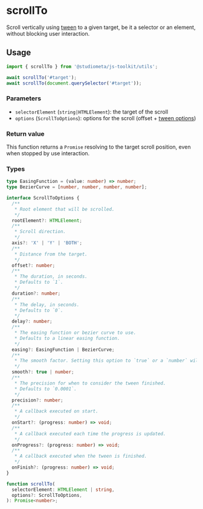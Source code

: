 # scrollTo

Scroll vertically using [tween](./tween.html) to a given target, be it a selector or an element, without blocking user interaction.

## Usage

```js
import { scrollTo } from '@studiometa/js-toolkit/utils';

await scrollTo('#target');
await scrollTo(document.querySelector('#target'));
```

### Parameters

- `selectorElement` (`string|HTMLElement`): the target of the scroll
- `options` (`ScrollToOptions`): options for the scroll (offset + [tween options](./tween.html))

### Return value

This function returns a `Promise` resolving to the target scroll position, even when stopped by use interaction.

### Types

```ts
type EasingFunction = (value: number) => number;
type BezierCurve = [number, number, number, number];

interface ScrollToOptions {
  /**
   * Root element that will be scrolled.
   */
  rootElement?: HTMLElement;
  /**
   * Scroll direction.
   */
  axis?: 'X' | 'Y' | 'BOTH';
  /**
   * Distance from the target.
   */
  offset?: number;
  /**
   * The duration, in seconds.
   * Defaults to `1`.
   */
  duration?: number;
  /**
   * The delay, in seconds.
   * Defaults to `0`.
   */
  delay?: number;
  /**
   * The easing function or bezier curve to use.
   * Defaults to a linear easing function.
   */
  easing?: EasingFunction | BezierCurve;
  /**
   * The smooth factor. Setting this option to `true` or a `number` will disable the `duration` option.
   */
  smooth?: true | number;
  /**
   * The precision for when to consider the tween finished.
   * Defaults to `0.0001`.
   */
  precision?: number;
  /**
   * A callback executed on start.
   */
  onStart?: (progress: number) => void;
  /**
   * A callback executed each time the progress is updated.
   */
  onProgress?: (progress: number) => void;
  /**
   * A callback executed when the tween is finished.
   */
  onFinish?: (progress: number) => void;
}

function scrollTo(
  selectorElement: HTMLElement | string,
  options?: ScrollToOptions,
): Promise<number>;
```
